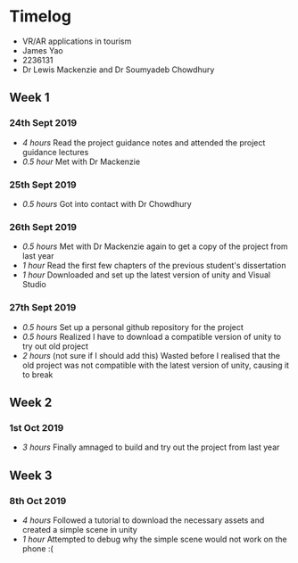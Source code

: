 # Timelog 

* VR/AR applications in tourism
* James Yao 
* 2236131 
* Dr Lewis Mackenzie and Dr Soumyadeb Chowdhury 

## Week 1

### 24th Sept 2019

* *4 hours* Read the project guidance notes and attended the project guidance lectures 
* *0.5 hour* Met with Dr Mackenzie

### 25th Sept 2019

* *0.5 hours* Got into contact with Dr Chowdhury

### 26th Sept 2019

* *0.5 hours* Met with Dr Mackenzie again to get a copy of the project from last year
* *1 hour* Read the first few chapters of the previous student's dissertation
* *1 hour* Downloaded and set up the latest version of unity and Visual Studio

### 27th Sept 2019

* *0.5 hours* Set up a personal github repository for the project
* *0.5 hours* Realized I have to download a compatible version of unity to try out old project
* *2 hours* (not sure if I should add this) Wasted before I realised that the old project was not compatible with the latest version of unity, causing it to break


## Week 2

### 1st Oct 2019

* *3 hours* Finally amnaged to build and try out the project from last year

## Week 3

### 8th Oct 2019
* *4 hours* Followed a tutorial to download the necessary assets and created a simple scene in unity
* *1 hour* Attempted to debug why the simple scene would not work on the phone :(
